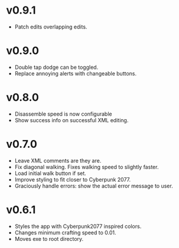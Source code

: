 # v0.9.1
- Patch edits overlapping edits.

# v0.9.0
- Double tap dodge can be toggled.
- Replace annoying alerts with changeable buttons.

# v0.8.0
- Disassemble speed is now configurable
- Show success info on successful XML editing.

# v0.7.0
- Leave XML comments are they are.
- Fix diagonal walking. Fixes walking speed to slightly faster.
- Load initial walk button if set.
- Improve styling to fit closer to Cyberpunk 2077.
- Graciously handle errors: show the actual error message to user.
 

# v0.6.1
- Styles the app with Cyberpunk2077 inspired colors. 
- Changes minimum crafting speed to 0.01.
- Moves exe to root directory.